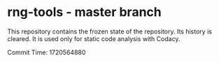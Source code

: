 # rng-tools - master branch

This repository contains the frozen state of the repository.
Its history is cleared. It is used only for static code
analysis with Codacy.

Commit Time: 1720564880